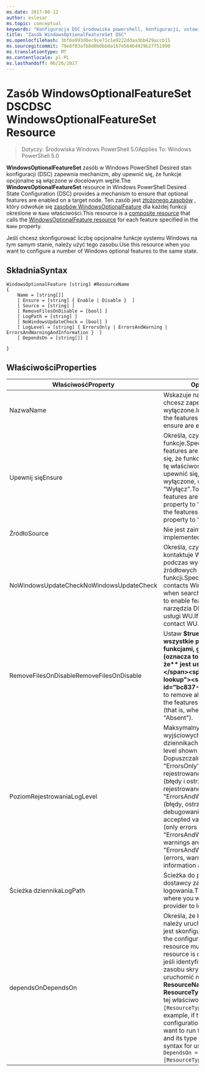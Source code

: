 ```yaml
---
ms.date: 2017-06-12
author: eslesar
ms.topic: conceptual
keywords: "Konfiguracja DSC środowiska powershell, konfiguracji, ustawienia"
title: "Zasób WindowsOptionalFeatureSet DSC"
ms.openlocfilehash: 3bf6a993d0ec9ce71c1e9222ddaa3bb429accb15
ms.sourcegitcommit: 79e8f03afb8d0b0bb0a167e56464929b27f51990
ms.translationtype: MT
ms.contentlocale: pl-PL
ms.lasthandoff: 06/26/2017
---
```

# <a name="dsc-windowsoptionalfeatureset-resource"></a><span data-ttu-id="bc837-103">Zasób WindowsOptionalFeatureSet DSC</span><span class="sxs-lookup"><span data-stu-id="bc837-103">DSC WindowsOptionalFeatureSet Resource</span></span>

> <span data-ttu-id="bc837-104">Dotyczy: Środowiska Windows PowerShell 5.0</span><span class="sxs-lookup"><span data-stu-id="bc837-104">Applies To: Windows PowerShell 5.0</span></span>

<span data-ttu-id="bc837-105">**WindowsOptionalFeatureSet** zasób w Windows PowerShell Desired stan konfiguracji (DSC) zapewnia mechanizm, aby upewnić się, że funkcje opcjonalne są włączone w docelowym węźle.</span><span class="sxs-lookup"><span data-stu-id="bc837-105">The **WindowsOptionalFeatureSet** resource in Windows PowerShell Desired State Configuration (DSC) provides a mechanism to ensure that optional features are enabled on a target node.</span></span> <span data-ttu-id="bc837-106">Ten zasób jest [złożonego zasobów](authoringResourceComposite.md) , który odwołuje się [zasobów WindowsOptionalFeature](windowsOptionalFeatureResource.md) dla każdej funkcji określone w `Name` właściwości.</span><span class="sxs-lookup"><span data-stu-id="bc837-106">This resource is a [composite resource](authoringResourceComposite.md) that calls the [WindowsOptionalFeature resource](windowsOptionalFeatureResource.md) for each feature specified in the `Name` property.</span></span>

<span data-ttu-id="bc837-107">Jeśli chcesz skonfigurować liczbę opcjonalne funkcje systemu Windows na tym samym stanie, należy użyć tego zasobu.</span><span class="sxs-lookup"><span data-stu-id="bc837-107">Use this resource when you want to configure a number of Windows optional features to the same state.</span></span>

## <a name="syntax"></a><span data-ttu-id="bc837-108">Składnia</span><span class="sxs-lookup"><span data-stu-id="bc837-108">Syntax</span></span>

```
WindowsOptionalFeature [string] #ResourceName
{
    Name = [string[]]
    [ Ensure = [string] { Enable | Disable }  ]
    [ Source = [string] ] 
    [ RemoveFilesOnDisable = [bool] ]  
    [ LogPath = [string] ]
    [ NoWindowsUpdateCheck = [bool] ]
    [ LogLevel = [string] { ErrorsOnly | ErrorsAndWarning | ErrorsAndWarningAndInformation }  ]
    [ DependsOn = [string[]] ]
    
}
```

## <a name="properties"></a><span data-ttu-id="bc837-109">Właściwości</span><span class="sxs-lookup"><span data-stu-id="bc837-109">Properties</span></span>

|  <span data-ttu-id="bc837-110">Właściwość</span><span class="sxs-lookup"><span data-stu-id="bc837-110">Property</span></span>  |  <span data-ttu-id="bc837-111">Opis</span><span class="sxs-lookup"><span data-stu-id="bc837-111">Description</span></span>   | 
|---|---| 
| <span data-ttu-id="bc837-112">Nazwa</span><span class="sxs-lookup"><span data-stu-id="bc837-112">Name</span></span>| <span data-ttu-id="bc837-113">Wskazuje nazwę funkcji, które chcesz zapewnić są włączone lub wyłączone.</span><span class="sxs-lookup"><span data-stu-id="bc837-113">Indicates the name of the features that you want to ensure are enabled or disabled.</span></span>| 
| <span data-ttu-id="bc837-114">Upewnij się</span><span class="sxs-lookup"><span data-stu-id="bc837-114">Ensure</span></span>| <span data-ttu-id="bc837-115">Określa, czy są włączone funkcje.</span><span class="sxs-lookup"><span data-stu-id="bc837-115">Specifies whether the features are enabled.</span></span> <span data-ttu-id="bc837-116">Aby upewnić się, że funkcje są włączone, ustaw tę właściwość, aby "Włącz", aby upewnić się, że te funkcje są wyłączone, ustaw dla właściwości "Wyłącz".</span><span class="sxs-lookup"><span data-stu-id="bc837-116">To ensure that the features are enabled, set this property to "Enable" To ensure that the features are disabled, set the property to "Disable".</span></span>|
| <span data-ttu-id="bc837-117">Źródło</span><span class="sxs-lookup"><span data-stu-id="bc837-117">Source</span></span>| <span data-ttu-id="bc837-118">Nie jest zaimplementowana.</span><span class="sxs-lookup"><span data-stu-id="bc837-118">Not implemented.</span></span>|
| <span data-ttu-id="bc837-119">NoWindowsUpdateCheck</span><span class="sxs-lookup"><span data-stu-id="bc837-119">NoWindowsUpdateCheck</span></span>| <span data-ttu-id="bc837-120">Określa, czy narzędzia DISM kontaktuje Windows Update (WU) podczas wyszukiwania plików źródłowych do włączania funkcji.</span><span class="sxs-lookup"><span data-stu-id="bc837-120">Specifies whether DISM contacts Windows Update (WU) when searching for the source files to enable features.</span></span> <span data-ttu-id="bc837-121">Jeśli $true, narzędzia DISM skontaktować się z usługi WU.</span><span class="sxs-lookup"><span data-stu-id="bc837-121">If $true, DISM does not contact WU.</span></span>|
| <span data-ttu-id="bc837-122">RemoveFilesOnDisable</span><span class="sxs-lookup"><span data-stu-id="bc837-122">RemoveFilesOnDisable</span></span>| <span data-ttu-id="bc837-123">Ustaw **$true** Aby usunąć wszystkie pliki skojarzone z funkcjami, gdy są one wyłączone (oznacza to, gdy **upewnij się, że** jest ustawiona na "Brak").</span><span class="sxs-lookup"><span data-stu-id="bc837-123">Set to **$true** to remove all files associated with the features when they are disabled (that is, when **Ensure** is set to "Absent").</span></span>|
| <span data-ttu-id="bc837-124">PoziomRejestrowania</span><span class="sxs-lookup"><span data-stu-id="bc837-124">LogLevel</span></span>| <span data-ttu-id="bc837-125">Maksymalny poziom informacji wyjściowych wyświetlanych w dziennikach.</span><span class="sxs-lookup"><span data-stu-id="bc837-125">The maximum output level shown in the logs.</span></span> <span data-ttu-id="bc837-126">Dopuszczalne wartości to: "ErrorsOnly" (tylko błędy są rejestrowane), "ErrorsAndWarning" (błędy i ostrzeżenia są rejestrowane), a "ErrorsAndWarningAndInformation" (błędy, ostrzeżenia i informacje o debugowaniu są rejestrowane).</span><span class="sxs-lookup"><span data-stu-id="bc837-126">The accepted values are: "ErrorsOnly" (only errors are logged), "ErrorsAndWarning" (errors and warnings are logged), and "ErrorsAndWarningAndInformation" (errors, warnings, and debug information are logged).</span></span>|
| <span data-ttu-id="bc837-127">Ścieżka dziennika</span><span class="sxs-lookup"><span data-stu-id="bc837-127">LogPath</span></span>| <span data-ttu-id="bc837-128">Ścieżka do pliku dziennika miejscu dostawcy zasobów do operacji logowania.</span><span class="sxs-lookup"><span data-stu-id="bc837-128">The path to a log file where you want the resource provider to log the operation.</span></span>| 
| <span data-ttu-id="bc837-129">dependsOn</span><span class="sxs-lookup"><span data-stu-id="bc837-129">DependsOn</span></span>| <span data-ttu-id="bc837-130">Określa, że konfiguracja inny zasób należy uruchomić przed ten zasób jest skonfigurowany.</span><span class="sxs-lookup"><span data-stu-id="bc837-130">Specifies that the configuration of another resource must run before this resource is configured.</span></span> <span data-ttu-id="bc837-131">Na przykład jeśli identyfikator konfiguracji zasobu skryptu bloku, który chcesz uruchomić najpierw jest __ResourceName__ i jej typ jest __ResourceType__, składnia za pomocą tej właściwości jest `DependsOn = "[ResourceType]ResourceName"`.</span><span class="sxs-lookup"><span data-stu-id="bc837-131">For example, if the ID of the resource configuration script block that you want to run first is __ResourceName__ and its type is __ResourceType__, the syntax for using this property is `DependsOn = "[ResourceType]ResourceName"`.</span></span>| 
 



